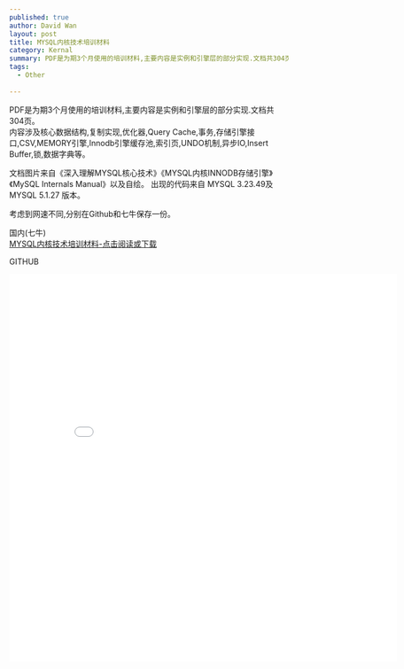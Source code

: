 ```yaml
---
published: true
author: David Wan
layout: post
title: MYSQL内核技术培训材料
category: Kernal
summary: PDF是为期3个月使用的培训材料,主要内容是实例和引擎层的部分实现.文档共304页。内容涉及核心数据结构，复制实现，优化器，Query Cache，事务，存储引擎接口，CSV,MEMORY引擎，Innodb引擎缓存池，索引页，UNDO机制，异步IO,Insert Buffer,锁,数据字典等。
tags:
  - Other
  
---
```


PDF是为期3个月使用的培训材料,主要内容是实例和引擎层的部分实现.文档共304页。<br>
内容涉及核心数据结构,复制实现,优化器,Query Cache,事务,存储引擎接口,CSV,MEMORY引擎,Innodb引擎缓存池,索引页,UNDO机制,异步IO,Insert Buffer,锁,数据字典等。

文档图片来自《深⼊理解MYSQL核⼼技术》《MYSQL内核INNODB存储引擎》《MySQL Internals Manual》以及自绘。
出现的代码来自 MYSQL 3.23.49及MYSQL 5.1.27 版本。

考虑到网速不同,分别在Github和七牛保存一份。

国内(七牛)<br>
[MYSQL内核技术培训材料-点击阅读或下载](http://orxb6fkuo.bkt.clouddn.com/MYSQL%E6%A0%B8%E5%BF%83%E6%8A%80%E6%9C%AF.pdf)

GITHUB
<center><embed src="/pdf/mysql-kernel.pdf" width="700" height="700"></center>

